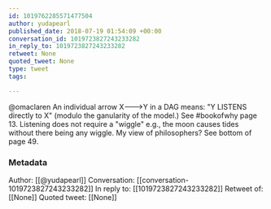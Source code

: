 ```yaml
---
id: 1019762285571477504
author: yudapearl
published_date: 2018-07-19 01:54:09 +00:00
conversation_id: 1019723827243233282
in_reply_to: 1019723827243233282
retweet: None
quoted_tweet: None
type: tweet
tags:

---
```


@omaclaren An individual arrow X---&gt;Y in a DAG means: "Y LISTENS directly to X" (modulo the ganularity of the model.) See #bookofwhy page 13. Listening does not require a "wiggle" e.g., the moon causes tides without there being any wiggle. My view of philosophers? See bottom of page 49.

### Metadata

Author: [[@yudapearl]]
Conversation: [[conversation-1019723827243233282]]
In reply to: [[1019723827243233282]]
Retweet of: [[None]]
Quoted tweet: [[None]]
